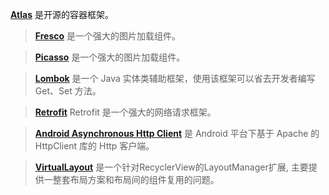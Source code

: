 **[Atlas](http://atlas.taobao.org/index.html)** 是开源的容器框架。

> **[Fresco](https://www.fresco-cn.org/)** 是一个强大的图片加载组件。

> **[Picasso](https://futurestud.io/tutorials/picasso-getting-started-simple-loading)** 是一个强大的图片加载组件。

> **[Lombok](https://projectlombok.org/)** 是一个 Java 实体类辅助框架，使用该框架可以省去开发者编写 Get、Set 方法。

> **[Retrofit](http://square.github.io/retrofit/)** Retrofit 是一个强大的网络请求框架。

> **[Android Asynchronous Http Client](http://loopj.com/android-async-http/)** 是 Android 平台下基于 Apache 的 HttpClient 库的 Http 客户端。

> **[VirtualLayout](https://github.com/alibaba/vlayout)** 是一个针对RecyclerView的LayoutManager扩展, 主要提供一整套布局方案和布局间的组件复用的问题。
